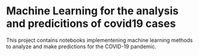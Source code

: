 # Machine Learning for the analysis and predicitions of covid19 cases

This project contains notebooks implementening machine learning methods to analyze and make predictions for the COVID-19 pandemic.
